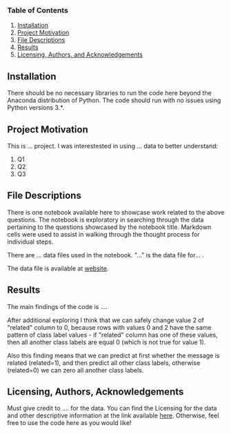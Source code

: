 ### Table of Contents

1. [Installation](#installation)
2. [Project Motivation](#motivation)
3. [File Descriptions](#files)
4. [Results](#results)
5. [Licensing, Authors, and Acknowledgements](#licensing)

## Installation <a name="installation"></a>

There should be no necessary libraries to run the code here beyond the Anaconda distribution of Python.  The code should run with no issues using Python versions 3.*.

## Project Motivation <a name="motivation"></a>

This is ... project. I was interestested in using ... data to better understand:

1. Q1
2. Q2
3. Q3

## File Descriptions <a name="files"></a>

There is one notebook available here to showcase work related to the above questions. The notebook is exploratory in searching through the data pertaining to the questions showcased by the notebook title.  Markdown cells were used to assist in walking through the thought process for individual steps.  

There are ... data files used in the notebook. "..." is the data file for... .

The data file is available at [website](http://....).

## Results <a name="results"></a>

The main findings of the code is ....

After additional exploring I think that we can safely change value 2 of "related" column to 0, because rows with values 0 and 2 have the same pattern of class label values - if "related" column has one of these values, then all another class labels are equal 0 (which is not true for value 1).

Also this finding means that we can predict at first whether the message is related (related=1), and then predict all other class labels, otherwise (related=0) we can zero all another class labels.

## Licensing, Authors, Acknowledgements <a name="licensing"></a>

Must give credit to .... for the data.  You can find the Licensing for the data and other descriptive information at the link available [here](http://...).  Otherwise, feel free to use the code here as you would like! 
